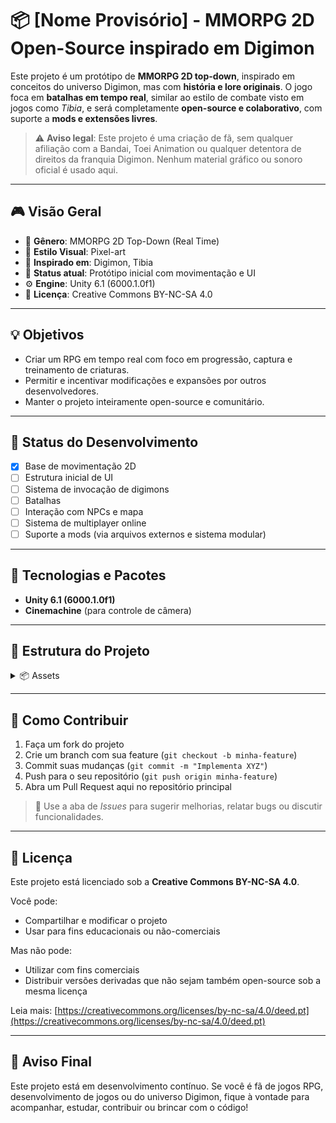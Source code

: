 # 📦 [Nome Provisório] - MMORPG 2D Open-Source inspirado em Digimon

Este projeto é um protótipo de **MMORPG 2D top-down**, inspirado em conceitos do universo Digimon, mas com **história e lore originais**. O jogo foca em **batalhas em tempo real**, similar ao estilo de combate visto em jogos como *Tibia*, e será completamente **open-source e colaborativo**, com suporte a **mods e extensões livres**.

> ⚠️ **Aviso legal**: Este projeto é uma criação de fã, sem qualquer afiliação com a Bandai, Toei Animation ou qualquer detentora de direitos da franquia Digimon. Nenhum material gráfico ou sonoro oficial é usado aqui.

---

## 🎮 Visão Geral

- 🧭 **Gênero**: MMORPG 2D Top-Down (Real Time)
- 🎨 **Estilo Visual**: Pixel-art
- 🧠 **Inspirado em**: Digimon, Tibia
- 🧪 **Status atual**: Protótipo inicial com movimentação e UI
- ⚙️ **Engine**: Unity 6.1 (6000.1.0f1)
- 💾 **Licença**: Creative Commons BY-NC-SA 4.0

---

## 💡 Objetivos

- Criar um RPG em tempo real com foco em progressão, captura e treinamento de criaturas.
- Permitir e incentivar modificações e expansões por outros desenvolvedores.
- Manter o projeto inteiramente open-source e comunitário.

---

## 🚧 Status do Desenvolvimento

- [x] Base de movimentação 2D
- [ ] Estrutura inicial de UI
- [ ] Sistema de invocação de digimons
- [ ] Batalhas 
- [ ] Interação com NPCs e mapa
- [ ] Sistema de multiplayer online
- [ ] Suporte a mods (via arquivos externos e sistema modular)

---

## 🧰 Tecnologias e Pacotes

- **Unity 6.1 (6000.1.0f1)**
- **Cinemachine** (para controle de câmera)

---

## 📁 Estrutura do Projeto

<details>
<summary>📦 Assets</summary>
┣ 📜 Scripts </br>
┃   ┗ Tamer: Codigos do Tamer/Jogador  </br>
┃</br>
┗🌎 Terrain : Tilemap / Paleta de Tiles</br>

</details>


---

## 📜 Como Contribuir

1. Faça um fork do projeto
2. Crie um branch com sua feature (`git checkout -b minha-feature`)
3. Commit suas mudanças (`git commit -m "Implementa XYZ"`)
4. Push para o seu repositório (`git push origin minha-feature`)
5. Abra um Pull Request aqui no repositório principal

> 💬 Use a aba de *Issues* para sugerir melhorias, relatar bugs ou discutir funcionalidades.

---

## 🔐 Licença

Este projeto está licenciado sob a **Creative Commons BY-NC-SA 4.0**.

Você pode:
- Compartilhar e modificar o projeto
- Usar para fins educacionais ou não-comerciais

Mas não pode:
- Utilizar com fins comerciais
- Distribuir versões derivadas que não sejam também open-source sob a mesma licença

Leia mais: [https://creativecommons.org/licenses/by-nc-sa/4.0/deed.pt](https://creativecommons.org/licenses/by-nc-sa/4.0/deed.pt)

---

## 📣 Aviso Final

Este projeto está em desenvolvimento contínuo. Se você é fã de jogos RPG, desenvolvimento de jogos ou do universo Digimon, fique à vontade para acompanhar, estudar, contribuir ou brincar com o código!
